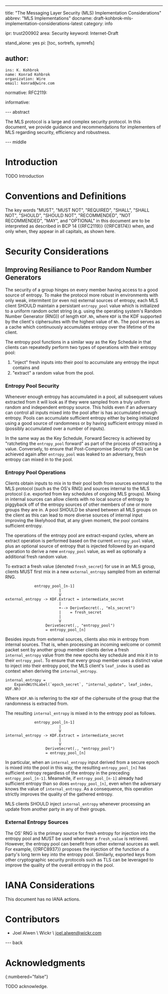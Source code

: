 ---
title: "The Messaging Layer Security (MLS) Implementation Considerations"
abbrev: "MLS Implementations"
docname: draft-kohbrok-mls-implementation-considerations-latest
category: info

ipr: trust200902
area: Security
keyword: Internet-Draft

stand_alone: yes
pi: [toc, sortrefs, symrefs]

author:
 -
    ins: K. Kohbrok
    name: Konrad Kohbrok
    organization: Wire
    email: konrad@wire.com

normative:
  RFC2119:

informative:



--- abstract

The MLS protocol is a large and complex security protocol. In this document, we
provide guidance and recommendations for implementers of MLS regarding security,
efficiency and robustness.

--- middle

# Introduction

TODO Introduction


# Conventions and Definitions

The key words "MUST", "MUST NOT", "REQUIRED", "SHALL", "SHALL NOT", "SHOULD",
"SHOULD NOT", "RECOMMENDED", "NOT RECOMMENDED", "MAY", and "OPTIONAL" in this
document are to be interpreted as described in BCP 14 {{RFC2119}} {{!RFC8174}}
when, and only when, they appear in all capitals, as shown here.


# Security Considerations

## Improving Resiliance to Poor Random Number Generators

The security of a group hinges on every member having access to a good source of
entropy. To make the protocol more robust in environments with only weak,
intermitent (or even no) external sources of entropy, each MLS client SHOULD
maintain a persistant `entropy_pool` value which is initialized to a uniform
random octet string (e.g. using the operating system's Random Number Generator
(RNG)) of length `KDF.Nh`, where `KDF` is the KDF supported by the client's
ciphersuites with the highest value of `Nh`. The pool serves as a cache which
continuously accumulates entropy over the lifetime of the client.

The entropy pool functions in a similar way as the Key Schedule in that clients
can repeatedly perform two types of operations with their entropy pool:

1. "inject" fresh inputs into their pool to accumulate any entropy the
input contains and
2. "extract" a random value from the pool.

### Entropy Pool Security

Whenever enough entropy has accumulated in a pool, all subsequent values
extracted from it will look as if they were sampled from a truly uniform random
and independent entropy source. This holds even if an adversary can control all
inputs mixed into the pool after is has accumulated enough entropy. Pools can
accumulate sufficient entropy either by being initialized using a good source of
randomness or by having sufficient entropy mixed in (possibly accumulated over a
number of inputs).

In the same way as the Key Schedule, Forward Secrecy is achieved by "ratcheting
the `entropy_pool` forward" as part of the process of extracting a value.
Conversely, to ensure that Post-Compromise Security (PCS) can be achieved again
after `entropy_pool` was leaked to an adversary, fresh entropy can mixed in to
the pool.

### Entropy Pool Operations

Clients obtain inputs to mix in to their pool both from sources external to the
MLS protocol (such as the OS's RNG) and sources internal to the MLS protocol
(i.e. exported from key schedules of ongoing MLS groups). Mixing in internal
sources can allow clients with no local source of entropy to piggyback off of
the entropy sources of other members of one or more groups they are in. A pool
SHOULD be shared between all MLS groups on the client as this can lead to more
diverse sources of internal input improving the likelyhood that, at any given
moment, the pool contains sufficient entropy.

The operations of the entropy pool are extract-expand cycles, where an extract
operation is performed based on the current `entropy_pool` value, plus an
optional source of entropy that is injected followed by an expand operation to
derive a new `entropy_pool` value, as well as optionally a additional fresh
random value.

To extract a fresh value (denoted `fresh_secret`) for use in an MLS group,
clients MUST first mix in a new `external_entropy` sampled from an external RNG.

~~~~~
             entropy_pool_[n-1]
                        |
                        V
external_entropy -> KDF.Extract = intermediate_secret
                        |
                        +--> DeriveSecret(., "mls_secret")
                        |    = fresh_secret
                        |
                        V
                  DeriveSecret(., "entropy_pool")
                  = entropy_pool_[n]
~~~~~

Besides inputs from external sources, clients also mix in entropy from internal
sources. That is, when processing an incoming welcome or commit packet sent by
another group member clients derive a fresh `internal_entropy` value from the
new epochs key schedule and mix it in to their `entropy_pool`. To ensure that
every group member uses a distinct value to inject into their entropy pool, the
MLS client's `leaf_index` is used as context when deriving the
`internal_entropy`.

~~~~~
internal_entropy =
    ExpandWithLabel(`epoch_secret`, "internal_update", leaf_index, KDF.Nh)
~~~~~

Where `KDF.Nh` is referring to the `KDF` of the ciphersuite of the group that
the randomness is extracted from.

The resulting `internal_entropy` is mixed in to the entropy pool as follows.

~~~~~
             entropy_pool_[n-1]
                        |
                        V
internal_entropy -> KDF.Extract = intermediate_secret
                        |
                        V
                  DeriveSecret(., "entropy_pool")
                  = entropy_pool_[n]
~~~~~

In particular, when an `internal_entropy` input derived from a secure epoch is
mixed into the pool in this way, the resulting `entropy_pool_[n]` has sufficient
entropy regardless of the entropy in the preceding `entropy_pool_[n-1]`.
Meanwhile, if `entropy_pool_[n-1]` already had sufficient entropy than so does
`entropy_pool_[n]`, even when the adversary knows the value of
`internal_entropy`. As a consequence, this operation strictly improves the
quality of the gathered entropy.

MLS clients SHOULD inject `internal_entropy` whenever processing an update from
another party in any of their groups.

### External Entropy Sources

The OS' RNG is the primary source for fresh entropy for injection into the
entropy pool and MUST be used whenever a `fresh_value` is retrieved. However,
the entropy pool can benefit from other external sources as well. For example,
{{!RFC8937}} proposes the injection of the function of a party's long term key
into the entropy pool. Similarly, exported keys from other cryptographic
security protocols such as TLS can be leveraged to improve the quality of the
overall entropy in the pool.

# IANA Considerations

This document has no IANA actions.

# Contributors

* Joel Alwen \\
  Wickr \\
  joel.alwen@wickr.com

--- back

# Acknowledgments
{:numbered="false"}

TODO acknowledge.
